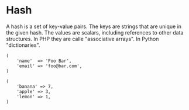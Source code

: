 # Hash

A hash is a set of key-value pairs. The keys are strings that are unique in the given hash.
The values are scalars, including references to other data structures.
In PHP they are calle "associative arrays". In Python "dictionaries".

```
(
    'name'  => 'Foo Bar',
    'email' => 'foo@bar.com',
)
```

```
(
    'banana' => 7,
    'apple' => 3,
    'lemon' => 1,
)
```


